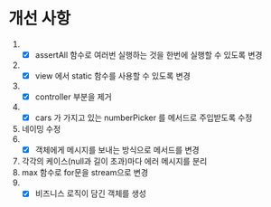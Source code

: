 # 개선 사항

1.
    -[x] assertAll 함수로 여러번 실행하는 것을 한번에 실행할 수 있도록 변경
2.
    -[x] view 에서 static 함수를 사용할 수 있도록 변경
3.
    - [x] controller 부분을 제거
4.
    -[x] cars 가 가지고 있는 numberPicker 를 메서드로 주입받도록 수정
5. 네이밍 수정
6.
    - [x] 객체에게 메시지를 보내는 방식으로 메서드를 변경
7. 각각의 케이스(null과 길이 초과)마다 에러 메시지를 분리
8. max 함수로 for문을 stream으로 변경
9.
    -[x] 비즈니스 로직이 담긴 객체를 생성